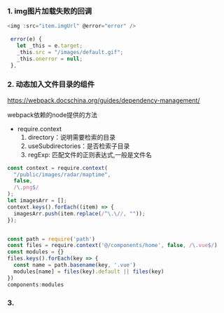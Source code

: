 ### 1. img图片加载失败的回调

```js
<img :src="item.imgUrl" @error="error" />
    
 error(e) {
   let _this = e.target;
   _this.src = "/images/default.gif";
   _this.onerror = null;
 },
```

### 2. 动态加入文件目录的组件

https://webpack.docschina.org/guides/dependency-management/

webpack依赖的node提供的方法

- require.context
  1. directory：说明需要检索的目录
  2. useSubdirectories：是否检索子目录
  3. regExp: 匹配文件的正则表达式,一般是文件名

```js
const context = require.context(
  "/public/images/radar/maptime",
  false,
  /\.png$/
);
let imagesArr = [];
context.keys().forEach((item) => {
  imagesArr.push(item.replace(/^\.\//, ""));
});


const path = require('path')
const files = require.context('@/components/home', false, /\.vue$/)
const modules = {}
files.keys().forEach(key => {
  const name = path.basename(key, '.vue')
  modules[name] = files(key).default || files(key)
})
components:modules
```

### 3. 


